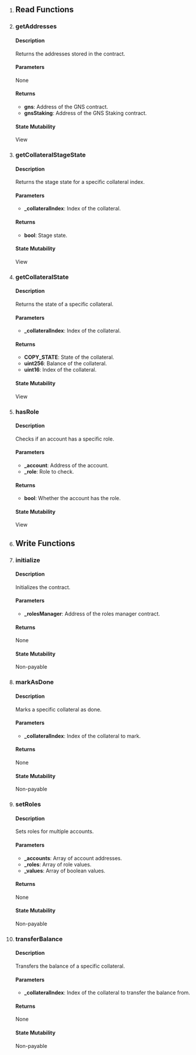 1. ## Read Functions

1. ### getAddresses
   #### Description
   Returns the addresses stored in the contract.
   #### Parameters
   None
   #### Returns
    - **gns**: Address of the GNS contract.
    - **gnsStaking**: Address of the GNS Staking contract.
   #### State Mutability
   View

2. ### getCollateralStageState
   #### Description
   Returns the stage state for a specific collateral index.
   #### Parameters
    - **_collateralIndex**: Index of the collateral.
   #### Returns
    - **bool**: Stage state.
   #### State Mutability
   View

3. ### getCollateralState
   #### Description
   Returns the state of a specific collateral.
   #### Parameters
    - **_collateralIndex**: Index of the collateral.
   #### Returns
    - **COPY_STATE**: State of the collateral.
    - **uint256**: Balance of the collateral.
    - **uint16**: Index of the collateral.
   #### State Mutability
   View

4. ### hasRole
   #### Description
   Checks if an account has a specific role.
   #### Parameters
    - **_account**: Address of the account.
    - **_role**: Role to check.
   #### Returns
    - **bool**: Whether the account has the role.
   #### State Mutability
   View

2. ## Write Functions

1. ### initialize
   #### Description
   Initializes the contract.
   #### Parameters
    - **_rolesManager**: Address of the roles manager contract.
   #### Returns
   None
   #### State Mutability
   Non-payable

2. ### markAsDone
   #### Description
   Marks a specific collateral as done.
   #### Parameters
    - **_collateralIndex**: Index of the collateral to mark.
   #### Returns
   None
   #### State Mutability
   Non-payable

3. ### setRoles
   #### Description
   Sets roles for multiple accounts.
   #### Parameters
    - **_accounts**: Array of account addresses.
    - **_roles**: Array of role values.
    - **_values**: Array of boolean values.
   #### Returns
   None
   #### State Mutability
   Non-payable

4. ### transferBalance
   #### Description
   Transfers the balance of a specific collateral.
   #### Parameters
    - **_collateralIndex**: Index of the collateral to transfer the balance from.
   #### Returns
   None
   #### State Mutability
   Non-payable
